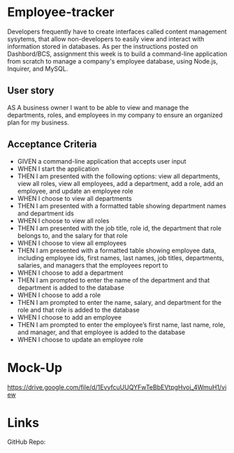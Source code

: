# Employee-tracker
Developers frequently have to create interfaces called content management sysytems, that allow non-developers to easily view and interact with information stored in databases. 
As per the instructions posted on Dashbord/BCS, assignment this week is to build a command-line application from scratch to manage a company's employee database, using Node.js, Inquirer, and MySQL.

## User story
AS A business owner I want to be able to view and manage the departments, roles, and employees in my company to ensure an organized plan for my business.

## Acceptance Criteria 
- GIVEN a command-line application that accepts user input
- WHEN I start the application
- THEN I am presented with the following options: view all departments, view all roles, view all employees, add a department, add a role, add an employee, and update an employee role
- WHEN I choose to view all departments
- THEN I am presented with a formatted table showing department names and department ids
- WHEN I choose to view all roles
- THEN I am presented with the job title, role id, the department that role belongs to, and the salary for that role
- WHEN I choose to view all employees
- THEN I am presented with a formatted table showing employee data, including employee ids, first names, last names, job titles, departments, salaries, and managers that the employees report to
- WHEN I choose to add a department
- THEN I am prompted to enter the name of the department and that department is added to the database
- WHEN I choose to add a role
- THEN I am prompted to enter the name, salary, and department for the role and that role is added to the database
- WHEN I choose to add an employee
- THEN I am prompted to enter the employee’s first name, last name, role, and manager, and that employee is added to the database
- WHEN I choose to update an employee role

# Mock-Up 
https://drive.google.com/file/d/1EvyfcuUUQYFwTeBbEVtpgHvoj_4WmuH1/view

# Links 
GitHub Repo: 












